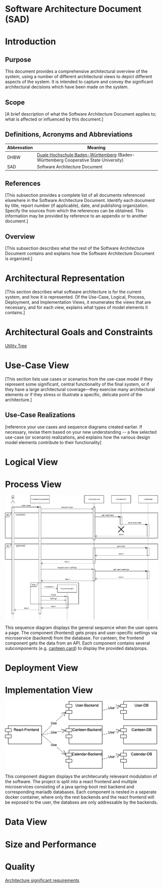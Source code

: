 # Software Architecture Document (SAD)

# Introduction
## Purpose
This document provides a comprehensive architectural overview of the system, using a number of different architectural views to depict different aspects of the system. It is intended to capture and convey the significant architectural decisions which have been made on the system.

## Scope
[A brief description of what the Software Architecture Document applies to; what is affected or influenced by this document.]

## Definitions, Acronyms and Abbreviations
Abbrevation | Meaning
----------- | ---------------------------
DHBW        | [Duale Hochschule Baden-Württemberg](https://de.wikipedia.org/wiki/Duale_Hochschule_Baden-W%C3%BCrttemberg_Karlsruhe) (Baden-Württemberg                   Cooperative State University)
SAD         | Software Architecture Document

## References
[This subsection provides a complete list of all documents referenced elsewhere in the Software Architecture Document. Identify each document by title, report number (if applicable), date, and publishing organization. Specify the sources from which the references can be obtained. This information may be provided by reference to an appendix or to another document.]

## Overview
[This subsection describes what the rest of the Software Architecture Document contains and explains how the Software Architecture Document is organized.]

# Architectural Representation
[This section describes what software architecture is for the current system, and how it is represented. Of the Use-Case, Logical, Process, Deployment, and Implementation Views, it enumerates the views that are necessary, and for each view, explains what types of model elements it contains.]

# Architectural Goals and Constraints
[Utility Tree](../architecture_significant_requirements/utility_tree.md)

# Use-Case View 
[This section lists use cases or scenarios from the use-case model if they represent some significant, central functionality of the final system, or if they have a large architectural coverage—they exercise many architectural elements or if they stress or illustrate a specific, delicate point of the architecture.]

## Use-Case Realizations
[reference your use cases and sequence diagrams created earlier. If necessary, revise them based on your new understanding -- a few selected use-case (or scenario) realizations, and explains how the various design model elements contribute to their functionality]

# Logical View

# Process View

![sequence diagram](../sequence_diagrams/SD0_Components.png)

This sequence diagram displays the general sequence when the user opens a page. The component (frontend) gets props and user-specific settings via microservice (backend) from the database. For canteen, the frontend component gets the data from an API. Each component contains several subcomponents (e.g. [canteen card](https://dhbwcd-dev.mush-it.com/canteen/default)) to display the provided data/props.

# Deployment View

# Implementation View

![component diagram](../component_diagrams/CD1_components.png)

This component diagram displays the architecurally releveant modulation of the software. The project is split into a react frontend and multiple microservices consisting of a java spring-boot rest backend and corresponding mariadb databases. Each component is nested in a seperate docker container, where only the rest backends and the react frontend will be exposed to the user, the databses are only addressable by the backends.

# Data View

# Size and Performance

# Quality
[Architecture significant requirements](../architecture_significant_requirements/architecture_decisions_and_design_patterns.md)
